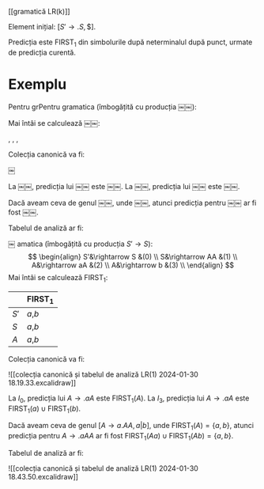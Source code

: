 [[gramatică LR(k)]]

Element inițial: $[S'\rightarrow .S,\$]$.

Predicția este $\text{FIRST}_1$ din simbolurile după neterminalul după punct, urmate de predicția curentă.

# Exemplu

Pentru grPentru gramatica (îmbogățită cu producția ￼￼):
 
Mai întâi se calculează ￼￼:


,
,
,

Colecția canonică va fi:

￼

La ￼￼, predicția lui ￼￼ este ￼￼.
La ￼￼, predicția lui ￼￼ este ￼￼.

Dacă aveam ceva de genul ￼￼, unde ￼￼, atunci predicția pentru ￼￼ ar fi fost ￼￼.

Tabelul de analiză ar fi:

￼
amatica (îmbogățită cu producția $S'\rightarrow S$):
$$
\begin{align}
S'&\rightarrow S &(0) \\
S&\rightarrow AA &(1) \\
A&\rightarrow aA &(2) \\
A&\rightarrow b &(3) \\
\end{align}
$$
Mai întâi se calculează $\text{FIRST}_1$:

|  | $\text{FIRST}_1$ |
| ---- | ---- |
| $S'$ | $a$,$b$ |
| $S$ | $a$,$b$ |
| $A$ | $a$,$b$ |

Colecția canonică va fi:

![[colecția canonică și tabelul de analiză LR(1) 2024-01-30 18.19.33.excalidraw]]

La $I_0$, predicția lui $A\rightarrow.aA$ este $\text{FIRST}_1(A)$.
La $I_3$, predicția lui $A\rightarrow.aA$ este $\text{FIRST}_1(a)\cup\text{FIRST}_1(b)$.

Dacă aveam ceva de genul $[A\rightarrow a.AA,a|b]$, unde $\text{FIRST}_1(A)=\{a,b\}$, atunci predicția pentru $A\rightarrow .aAA$ ar fi fost $\text{FIRST}_1(Aa)\cup\text{FIRST}_1(Ab)=\{a,b\}$.

Tabelul de analiză ar fi:

![[colecția canonică și tabelul de analiză LR(1) 2024-01-30 18.43.50.excalidraw]]